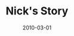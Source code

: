 ---
layout: media
category: media
title: "Nick's Story"
date: 2010-03-01
description: "Nick shares his story of freedom."
yt-embed-url: "//www.youtube.com/embed/BcTj15woSnA"
video: "http://s3.amazonaws.com/crossroads-media/other-media/video/NickInterview.mp4"
video-poster: "http://s3.amazonaws.com/crossroads-media/images/NickInterview-still.jpg"
---